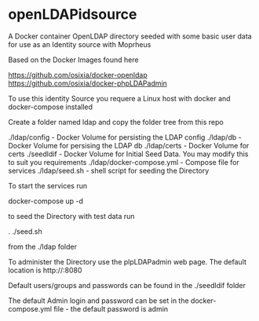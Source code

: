 # openLDAPidsource

A Docker container OpenLDAP directory seeded with some basic user data for use as an Identity source with Moprheus

Based on the Docker Images found here

https://github.com/osixia/docker-openldap
https://github.com/osixia/docker-phpLDAPadmin

To use this identity Source you requere a Linux host with docker and docker-compose installed

Create a folder named ldap and copy the folder tree from this repo

./ldap/config              - Docker Volume for persisting the LDAP config
./ldap/db                  - Docker Volume for persising the LDAP db
./ldap/certs               - Docker Volume for certs
./seedldif                 - Docker Volume for Initial Seed Data. You may modify this to suit you requirements
./ldap/docker-compose.yml  - Compose file for services
./ldap/seed.sh             - shell script for seeding the Directory

To start the services run 

docker-compose up -d

to seed the Directory with test data run

. ./seed.sh

from the ./ldap folder

To administer the Directory use the plpLDAPadmin web page. The default location is http://<dockerhost>:8080
  
Default users/groups and passwords can be found in the ./seedldif folder

The default Admin login and password can be set in the docker-compose.yml file - the default password is admin
